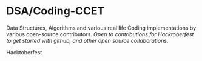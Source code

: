 # DSA/Coding-CCET
Data Structures, Algorithms and various real life Coding implementations by various open-source contributors. 
*Open to contributions for Hacktoberfest to get started with github, and other open source collaborations*.

Hacktoberfest
